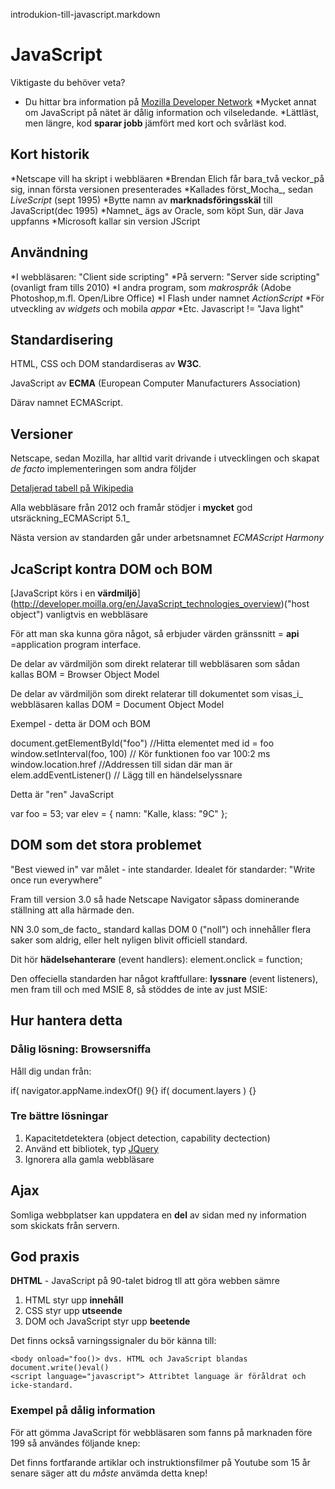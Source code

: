 introdukion-till-javascript.markdown
# JavaScript #
Viktigaste du behöver veta?

* Du hittar bra information på [Mozilla Developer Network](https://developer.mozilla.org/en/JavaScript/)
*Mycket annat om JavaScript på nätet är dålig information och vilseledande.
*Lättläst, men längre, kod **sparar jobb** jämfört med kort och svårläst kod.

## Kort historik ##

 *Netscape vill ha skript i webbläaren
 *Brendan Elich får bara_två veckor_på sig, innan första versionen presenterades
 *Kallades först_Mocha_, sedan _LiveScript_ (sept 1995)
 *Bytte namn av **marknadsföringsskäl** till JavaScript(dec 1995)
 *Namnet_ ägs av Oracle, som köpt Sun, där Java uppfanns
 *Microsoft kallar sin version JScript

## Användning ##

 *I webbläsaren: "Client side scripting" 
 *På servern: "Server side scripting" (ovanligt fram tills 2010)
 *I andra program, som _makrospråk_ (Adobe Photoshop,m.fl. Open/Libre Office)
 *I Flash under namnet _ActionScript_
 *För utveckling av _widgets_ och mobila _appar_
 *Etc.
Javascript != "Java light"

## Standardisering ##

HTML, CSS och DOM standardiseras av **W3C**.

JavaScript av **ECMA** (European Computer Manufacturers Association)

Därav namnet ECMAScript.

## Versioner ##

Netscape, sedan Mozilla, har alltid varit drivande i utvecklingen och skapat _de facto_
implementeringen som andra följder

[Detaljerad tabell på Wikipedia](http://en.wikipedia.org/wiki/JavaScript#Versions)

Alla webbläsare från 2012 och framår stödjer i **mycket** god utsräckning_ECMAScript 5.1_

Nästa version av standarden går under arbetsnamnet _ECMAScript Harmony_

## JcaScript kontra DOM och BOM ##

[JavaScript körs i en **värdmiljö**] (http://developer.moilla.org/en/JavaScript_technologies_overview)("host object")
vanligtvis en webbläsare

För att man ska kunna göra något, så erbjuder värden gränssnitt = **api** =application program interface.

De delar av värdmiljön som direkt relaterar till webbläsaren som sådan kallas BOM = Browser Object Model

De delar av värdmiljön som direkt relaterar till dokumentet som visas_i_ webbläsaren kallas DOM = Document Object Model

Exempel - detta är DOM och BOM

   document.getElementById("foo")    //Hitta elementet med id = foo 
   window.setInterval(foo, 100)     // Kör funktionen foo var 100:2 ms
   window.location.href             //Addressen till sidan där man är
   elem.addEventListener()          // Lägg till en händelselyssnare

Detta är "ren" JavaScript

   var foo = 53;
   var elev = { namn: "Kalle, klass: "9C" };
   
## DOM som det stora problemet ##

"Best viewed in" var målet - inte standarder.
Idealet för standarder: "Write once run everywhere"

Fram till version 3.0 så hade Netscape Navigator såpass dominerande ställning att alla härmade den.

NN 3.0 som_de facto_ standard kallas DOM 0 ("noll") och innehåller flera saker som aldrig, eller helt nyligen blivit officiell standard.

Dit hör **hädelsehanterare** (event handlers):
   element.onclick = function;

Den offeciella standarden har något kraftfullare: **lyssnare** (event listeners), men fram till och med MSIE 8, så stöddes de inte av just MSIE:

## Hur hantera detta ##
### Dålig lösning: Browsersniffa ###

Håll dig undan från:

   if( navigator.appName.indexOf() 9{}
   if( document.layers ) {}

### Tre bättre lösningar ###

 1. Kapacitetdetektera (object detection, capability dectection)
 2. Använd ett bibliotek, typ [JQuery](http://jquery.com/)
 3. Ignorera alla gamla webbläsare

## Ajax ##

Somliga webbplatser kan uppdatera en **del** av sidan med ny information som skickats från servern.


## God praxis ##

**DHTML** - JavaScript på 90-talet bidrog tll att göra webben sämre

 1. HTML styr upp **innehåll**
 2. CSS styr upp **utseende**
 3. DOM och JavaScript styr upp **beetende**


 Det finns också varningssignaler du bör känna till:

    <body onload="foo()> dvs. HTML och JavaScript blandas document.write()eval()
    <script language="javascript"> Attribtet language är föråldrat och icke-standard.

### Exempel på dålig information ###

För att gömma JavaScript för webbläsaren som fanns på marknaden före 199 så användes följande knep:

   <script>
   >!--
   // JS kod här dold inom HTML - kommentarer
   -->
   </script>

 Det finns fortfarande artiklar och instruktionsfilmer på Youtube som 15 år senare säger att du *måste* anvämda detta knep!
